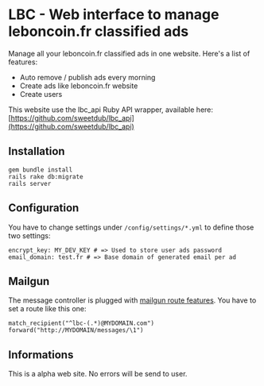 # LBC - Web interface to manage leboncoin.fr classified ads

Manage all your leboncoin.fr classified ads in one website. Here's a list of features:

- Auto remove / publish ads every morning
- Create ads like leboncoin.fr website
- Create users

This website use the lbc_api Ruby API wrapper, available here:
[https://github.com/sweetdub/lbc_api](https://github.com/sweetdub/lbc_api)

## Installation

    gem bundle install
    rails rake db:migrate
    rails server

## Configuration

You have to change settings under `/config/settings/*.yml` to define those two settings:

	encrypt_key: MY_DEV_KEY # => Used to store user ads password
	email_domain: test.fr # => Base domain of generated email per ad


## Mailgun

The message controller is plugged with [mailgun route features](http://documentation.mailgun.com/quickstart-receiving.html#inbound-routes-and-parsing). You have to set a route like this one:

	match_recipient("^lbc-(.*)@MYDOMAIN.com") forward("http://MYDOMAIN/messages/\1")

## Informations

This is a alpha web site. No errors will be send to user.


